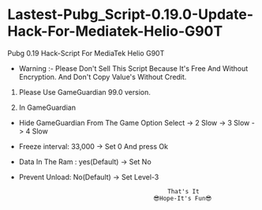 # Lastest-Pubg_Script-0.19.0-Update-Hack-For-Mediatek-Helio-G90T
Pubg 0.19 Hack-Script For MediaTek Helio G90T

* Warning :- Please Don't Sell This Script Because It's Free And Without Encryption. And Don't Copy Value's Without Credit.

1. Please Use GameGuardian 99.0 version.

2. In GameGuardian

* Hide GameGuardian From The Game Option Select
-> 2 Slow
-> 3 Slow
-> 4 Slow

* Freeze interval: 33,000
-> Set 0 And press Ok

* Data In The Ram : yes(Default)
-> Set No

* Prevent Unload: No(Default)
-> Set Level-3

                                                That's It
                                            😎Hope-It's Fun😎
